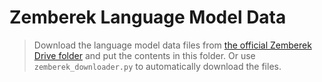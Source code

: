 # Zemberek Language Model Data
> Download the language model data files from [the official Zemberek Drive folder](https://drive.google.com/drive/folders/1jb4ei8rbBRfBmK1WrhdjqyEkVZmieZpI?usp=sharing) and put the contents in this folder. Or use `zemberek_downloader.py` to automatically download the files.